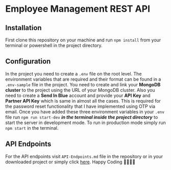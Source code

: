 # Employee Management REST API

## Installation
First clone this repository on your machine and run `npm install` from your terminal or powershell in the project directory.

## Configuration
In the project you need to create a `.env` file on the root level. The environment variables that are required and their format can be found in a `.env-sample` file in the project.
You need to create and link your **MongoDB** **cluster** to the project using the URL of your MongoDB cluster. Also you need to create a **Send In Blue** account and provide your **API Key** and **Partner API Key** which is same in almost all the cases. This is required for the password reset functionality that I have implemented using OTP via email.
Once you have added these three environment variables in your `.env` file run `npm run start-dev` ***in the terminal inside the project directory*** to start the server in development mode. 
To run in production mode simply run `npm start` in the terminal.
## API Endpoints 
For the API endpoints visit `API-Endpoints.md` file in the repository or in your downloaded project or simply click [here](https://github.com/ShashankBiplav/employee-management/blob/master/API-Endpoints.md).
Happy Coding 👨🏽‍💻🤪
